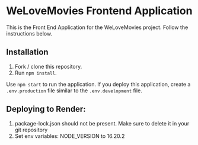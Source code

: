 # WeLoveMovies Frontend Application

This is the Front End Application for the WeLoveMovies project. Follow the instructions below.

## Installation

1. Fork / clone this repository.
1. Run `npm install`.

Use `npm start` to run the application. If you deploy this application, create a `.env.production` file similar to the `.env.development` file.

## Deploying to Render:
1. package-lock.json should not be present. Make sure to delete it in your git repository
2. Set env variables: NODE_VERSION to 16.20.2


